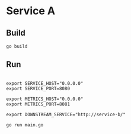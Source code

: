 # Service A

## Build

```shell
go build
```

## Run
```shell

export SERVICE_HOST="0.0.0.0"
export SERVICE_PORT=8080

export METRICS_HOST="0.0.0.0"
export METRICS_PORT=8081

export DOWNSTREAM_SERVICE="http://service-b/"

go run main.go
```